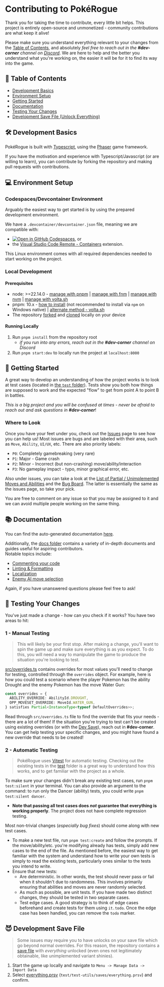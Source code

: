 # Contributing to PokéRogue

Thank you for taking the time to contribute, every little bit helps. This project is entirely open-source and unmonetized - community contributions are what keep it alive!

Please make sure you understand everything relevant to your changes from the [Table of Contents](#-table-of-contents), and absolutely *feel free to reach out in the **#dev-corner** channel on [Discord](https://discord.gg/pokerogue)*.
We are here to help and the better you understand what you're working on, the easier it will be for it to find its way into the game.

## 📄 Table of Contents

- [Development Basics](#️-development-basics)
- [Environment Setup](#-environment-setup)
- [Getting Started](#-getting-started)
- [Documentation](#-documentation)
- [Testing Your Changes](#-testing-your-changes)
- [Development Save File (Unlock Everything)](#-development-save-file)

## 🛠️ Development Basics

PokéRogue is built with [Typescript](https://www.typescriptlang.org/docs/handbook/intro.html), using the [Phaser](https://github.com/phaserjs/phaser) game framework.

If you have the motivation and experience with Typescript/Javascript (or are willing to learn), you can contribute by forking the repository and making pull requests with contributions.

## 💻 Environment Setup

### Codespaces/Devcontainer Environment

Arguably the easiest way to get started is by using the prepared development environment.

We have a `.devcontainer/devcontainer.json` file, meaning we are compatible with:

- [![Open in GitHub Codespaces][codespaces-badge]][codespaces-link], or
- the [Visual Studio Code Remote - Containers][devcontainer-ext] extension.

This Linux environment comes with all required dependencies needed to start working on the project.

[codespaces-badge]: <https://github.com/codespaces/badge.svg>
[codespaces-link]: <https://github.com/codespaces/new?hide_repo_select=true&repo=620476224&ref=beta>
[devcontainer-ext]: <https://marketplace.visualstudio.com/items?itemName=ms-vscode-remote.remote-containers>

### Local Development

#### Prerequisites

- node: >=22.14.0 - [manage with pnpm](https://pnpm.io/cli/env) | [manage with fnm](https://github.com/Schniz/fnm) | [manage with nvm](https://github.com/nvm-sh/nvm) | [manage with volta.sh](https://volta.sh/)
- pnpm: 10.x - [how to install](https://pnpm.io/installation) (not recommended to install via `npm` on Windows native) | [alternate method - volta.sh](https://volta.sh/)
- The repository [forked](https://docs.github.com/en/pull-requests/collaborating-with-pull-requests/working-with-forks/fork-a-repo) and [cloned](https://docs.github.com/en/repositories/creating-and-managing-repositories/cloning-a-repository) locally on your device

#### Running Locally

1. Run `pnpm install` from the repository root
    - *if you run into any errors, reach out in the **#dev-corner** channel on Discord*
2. Run `pnpm start:dev` to locally run the project at `localhost:8000`

## 🚀 Getting Started

A great way to develop an understanding of how the project works is to look at test cases (located in [the `test` folder](./test/)).
Tests show you both how things are supposed to work and the expected "flow" to get from point A to point B in battles.

*This is a big project and you will be confused at times - never be afraid to reach out and ask questions in **#dev-corner***!

### Where to Look

Once you have your feet under you, check out the [Issues](https://github.com/pagefaultgames/pokerogue/issues) page to see how you can help us!
Most issues are bugs and are labeled with their area, such as `Move`, `Ability`, `UI/UX`, etc. There are also priority labels:
- `P0`: Completely gamebreaking (very rare)
- `P1`: Major - Game crash
- `P2`: Minor - Incorrect (but non-crashing) move/ability/interaction
- `P3`: No gameplay impact - typo, minor graphical error, etc.

Also under issues, you can take a look at the [List of Partial / Unimplemented Moves and Abilities](https://github.com/pagefaultgames/pokerogue/issues/3503) and the [Bug Board](https://github.com/orgs/pagefaultgames/projects/3). The latter is essentially the same as the issues page, so take your pick.

You are free to comment on any issue so that you may be assigned to it and we can avoid multiple people working on the same thing.

## 📚 Documentation

You can find the auto-generated documentation [here](https://pagefaultgames.github.io/pokerogue/main/index.html).

Additionally, the [docs folder](./docs) contains a variety of in-depth documents and guides useful for aspiring contributors. \
Notable topics include:
- [Commenting your code](./docs/comments.md)
- [Linting & Formatting](./docs/linting.md)
- [Localization](./docs/localization.md)
- [Enemy AI move selection](./docs/enemy-ai.md)

Again, if you have unanswered questions please feel free to ask!

## 🧪 Testing Your Changes

You've just made a change - how can you check if it works? You have two areas to hit:

### 1 - Manual Testing

> This will likely be your first stop. After making a change, you'll want to spin the game up and make sure everything is as you expect. To do this, you will need a way to manipulate the game to produce the situation you're looking to test.

[src/overrides.ts](../src/overrides.ts) contains overrides for most values you'll need to change for testing, controlled through the `overrides` object.
For example, here is how you could test a scenario where the player Pokemon has the ability Drought and the enemy Pokemon has the move Water Gun:

```typescript
const overrides = {
  ABILITY_OVERRIDE: AbilityId.DROUGHT,
  OPP_MOVESET_OVERRIDE: MoveId.WATER_GUN,
} satisfies Partial<InstanceType<typeof DefaultOverrides>>;
```

Read through `src/overrides.ts` file to find the override that fits your needs - there are a lot of them!
If the situation you're trying to test can't be created using existing overrides (or with the [Dev Save](#-development-save-file)), reach out in **#dev-corner**.
You can get help testing your specific changes, and you might have found a new override that needs to be created!

### 2 - Automatic Testing

> PokéRogue uses [Vitest](https://vitest.dev/) for automatic testing. Checking out the existing tests in the [test](./test/) folder is a great way to understand how this works, and to get familiar with the project as a whole.

To make sure your changes didn't break any existing test cases, run `pnpm test:silent` in your terminal. You can also provide an argument to the command: to run only the Dancer (ability) tests, you could write `pnpm test:silent dancer`.
  - __Note that passing all test cases does *not* guarantee that everything is working properly__. The project does not have complete regression testing.

Most non-trivial changes (*especially bug fixes*) should come along with new test cases.
  - To make a new test file, run `pnpm test:create` and follow the prompts. If the move/ability/etc. you're modifying already has tests, simply add new cases to the end of the file. As mentioned before, the easiest way to get familiar with the system and understand how to write your own tests is simply to read the existing tests, particularly ones similar to the tests you intend to write.
  - Ensure that new tests:
    - Are deterministic. In other words, the test should never pass or fail when it shouldn't due to randomness. This involves primarily ensuring that abilities and moves are never randomly selected.
    - As much as possible, are unit tests. If you have made two distinct changes, they should be tested in two separate cases.
    - Test edge cases. A good strategy is to think of edge cases beforehand and create tests for them using `it.todo`. Once the edge case has been handled, you can remove the `todo` marker.

## 😈 Development Save File
> Some issues may require you to have unlocks on your save file which go beyond normal overrides. For this reason, the repository contains a [save file](../test/test-utils/saves/everything.psrv) with _everything_ unlocked (even ones not legitimately obtainable, like unimplemented variant shinies).

1. Start the game up locally and navigate to `Menu -> Manage Data -> Import Data`
2. Select [everything.prsv](test/test-utils/saves/everything.prsv) (`test/test-utils/saves/everything.prsv`) and confirm.